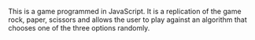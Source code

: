 This is a game programmed in JavaScript. It is a replication of the game rock, paper, scissors and allows the user to play against an algorithm that chooses one of the three options randomly. 